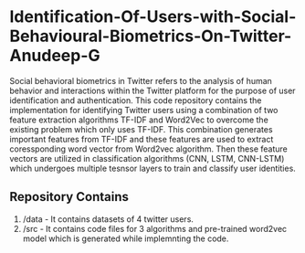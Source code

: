 # Identification-Of-Users-with-Social-Behavioural-Biometrics-On-Twitter-Anudeep-G

Social behavioral biometrics in Twitter refers to the analysis of human behavior and interactions within the Twitter platform for the purpose of user identification and authentication. This code repository contains the implementation for identifying Twitter users using a combination of two feature extraction algorithms TF-IDF and Word2Vec to overcome the existing problem which only uses TF-IDF. This combination generates important features from TF-IDF and these features are used to extract coressponding word vector from Word2vec algorithm. Then these feature vectors are utilized in classification algorithms (CNN, LSTM, CNN-LSTM) which undergoes multiple tesnsor layers to train and classify user identities. 

## Repository Contains 

1. /data - It contains datasets of 4 twitter users.
2. /src - It contains code files for 3 algorithms and pre-trained word2vec model which is generated while implemnting the code.
